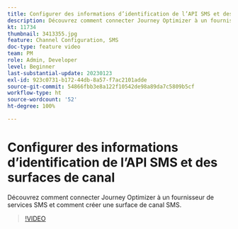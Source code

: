```yaml
---
title: Configurer des informations d’identification de l’API SMS et des surfaces de canal
description: Découvrez comment connecter Journey Optimizer à un fournisseur de services SMS et comment créer une surface de canal SMS.
kt: 11734
thumbnail: 3413355.jpg
feature: Channel Configuration, SMS
doc-type: feature video
team: PM
role: Admin, Developer
level: Beginner
last-substantial-update: 20230123
exl-id: 923c0731-b172-44db-8a57-f7ac2101adde
source-git-commit: 54866fbb3e8a122f10542de98a89da7c5809b5cf
workflow-type: ht
source-wordcount: '52'
ht-degree: 100%

---
```


# Configurer des informations d’identification de l’API SMS et des surfaces de canal

Découvrez comment connecter Journey Optimizer à un fournisseur de services SMS et comment créer une surface de canal SMS.

>[!VIDEO](https://video.tv.adobe.com/v/3413355?quality=12)
